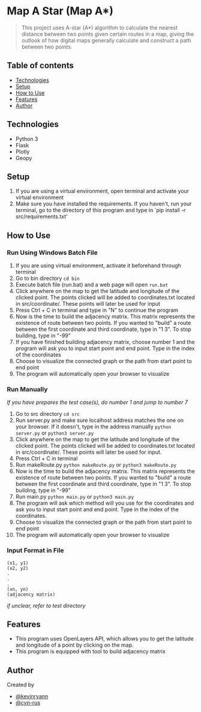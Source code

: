 # Map A Star (Map A*)
> This project uses A-star (A*) algorithm to calculate the nearest distance between two points given certain routes in a map, giving the outlook of how digital maps generally calculate and construct a path between two points.

## Table of contents
* [Technologies](#technologies)
* [Setup](#setup)
* [How to Use](#how-to-use)
* [Features](#features)
* [Author](#author)

## Technologies
* Python 3
* Flask
* Plotly
* Geopy

## Setup
1. If you are using a virtual environment, open terminal and activate your virtual environment
2. Make sure you have installed the requirements. If you haven't, run your terminal, go to the directory of this program and type in `pip install -r src/requirements.txt'

## How to Use
### Run Using Windows Batch File
1. If you are using virtual environment, activate it beforehand through terminal
2. Go to bin directory
`cd bin`
3. Execute batch file (run.bat) and a web page will open
`run.bat`
4. Click anywhere on the map to get the latitude and longitude of the clicked point. The points clicked will be added to coordinates.txt located in src/coordinate/. These points will later be used for input
5. Press Ctrl + C in terminal and type in "N" to continue the program
6. Now is the time to build the adjacency matrix. This matrix represents the existence of route between two points. If you wanted to "build" a route between the first coordinate and third coordinate, type in "1 3". To stop building, type in "-99"
7. If you have finished building adjacency matrix, choose number 1 and the program will ask you to input start point and end point. Type in the index of the coordinates
8. Choose to visualize the connected graph or the path from start point to end point
9. The program will automatically open your browser to visualize

### Run Manually
*If you have prepares the test case(s), do number 1 and jump to number 7*
1. Go to src directory
`cd src`
2. Run server.py and make sure localhost address matches the one on your browser. If it doesn't, type in the address manually
`python server.py`
or
`python3 server.py`
3. Click anywhere on the map to get the latitude and longitude of the clicked point. The points clicked will be added to coordinates.txt located in src/coordinate/. These points will later be used for input.
4. Press Ctrl + C in terminal
5. Run makeRoute.py
`python makeRoute.py`
or
`python3 makeRoute.py`
6. Now is the time to build the adjacency matrix. This matrix represents the existence of route between two points. If you wanted to "build" a route between the first coordinate and third coordinate, type in "1 3". To stop building, type in "-99"
7. Run main.py
`python main.py`
or
`python3 main.py`
8. The program will ask which method will you use for the coordinates and ask you to input start point and end point. Type in the index of the coordinates.
9. Choose to visualize the connected graph or the path from start point to end point
10. The program will automatically open your browser to visualize

### Input Format in File
```(N numbers of nodes)
(x1, y1)
(x2, y2)
.
.
.
(xn, yn)
(adjacency matrix)
```
*if unclear, refer to test directory*

## Features
* This program uses OpenLayers API, which allows you to get the latitude and longitude of a point by clicking on the map.
* This program is equipped with tool to build adjacency matrix

## Author
Created by 
* [@kevinryann](https://www.github.com/kevinryann)
* [@cyn-rus](https://www.github.com/cyn-rus)
